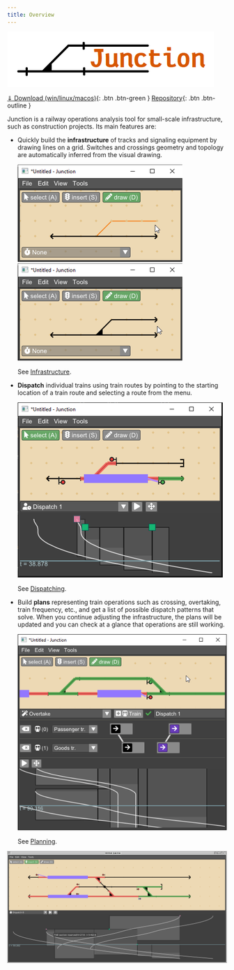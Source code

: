 ```yaml
---
title: Overview
---
```


![Junction logo](imgs/logo1.png)

[⇓ Download (win/linux/macos)](https://github.com/luteberget/junction/releases/latest){: .btn .btn-green } [Repository](http://github.com/luteberget/junction/){: .btn .btn-outline }


Junction is a railway operations analysis tool for small-scale infrastructure,
such as construction projects. Its main features are:

 * Quickly build the **infrastructure** of tracks and signaling equipment by 
   drawing lines on a grid. Switches and crossings geometry and topology
   are automatically inferred from the visual drawing.

   ![Inf1](imgs/inf_draw_1.png) ![Inf2](imgs/inf_draw_2.png)

   See [Infrastructure](infrastructure.md).

 * **Dispatch** individual trains using train routes by pointing to the starting location
   of a train route and selecting a route from the menu.

   ![Inf1](imgs/dispatch_2.png)

   See [Dispatching](dispatch.md).

 * Build **plans** representing train operations such as crossing, overtaking, train frequency, etc.,
   and get a list of possible dispatch patterns that solve.
   When you continue adjusting the infrastructure, the plans will be updated and
   you can check at a glance that operations are still working.

   ![Inf1](imgs/autodispatch_1.png)

   See [Planning](planning.md).


![Overview](imgs/ss_overview.png)





